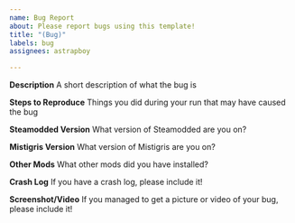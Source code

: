 ```yaml
---
name: Bug Report
about: Please report bugs using this template!
title: "(Bug)"
labels: bug
assignees: astrapboy

---
```


**Description**
A short description of what the bug is

**Steps to Reproduce**
Things you did during your run that may have caused the bug

**Steamodded Version**
What version of Steamodded are you on?

**Mistigris Version**
What version of Mistigris are you on?

**Other Mods**
What other mods did you have installed?

**Crash Log**
If you have a crash log, please include it!

**Screenshot/Video**
If you managed to get a picture or video of your bug, please include it!
